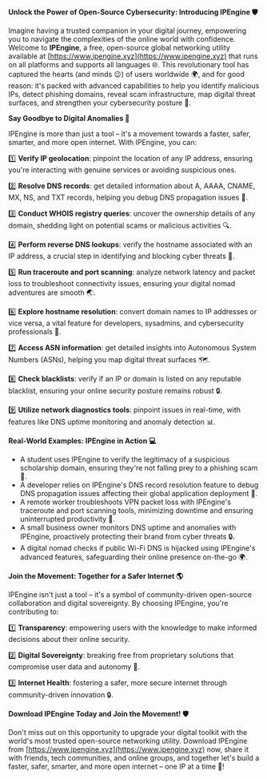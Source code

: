 **Unlock the Power of Open-Source Cybersecurity: Introducing IPEngine 🛡️**

Imagine having a trusted companion in your digital journey, empowering you to navigate the complexities of the online world with confidence. Welcome to **IPEngine**, a free, open-source global networking utility available at [https://www.ipengine.xyz](https://www.ipengine.xyz) that runs on all platforms and supports all languages 🌐. This revolutionary tool has captured the hearts (and minds 😉) of users worldwide 🌍, and for good reason: it's packed with advanced capabilities to help you identify malicious IPs, detect phishing domains, reveal scam infrastructure, map digital threat surfaces, and strengthen your cybersecurity posture 🔐.

**Say Goodbye to Digital Anomalies 🚀**

IPEngine is more than just a tool – it's a movement towards a faster, safer, smarter, and more open internet. With IPEngine, you can:

1️⃣ **Verify IP geolocation**: pinpoint the location of any IP address, ensuring you're interacting with genuine services or avoiding suspicious ones.

2️⃣ **Resolve DNS records**: get detailed information about A, AAAA, CNAME, MX, NS, and TXT records, helping you debug DNS propagation issues 📡.

3️⃣ **Conduct WHOIS registry queries**: uncover the ownership details of any domain, shedding light on potential scams or malicious activities 🔍.

4️⃣ **Perform reverse DNS lookups**: verify the hostname associated with an IP address, a crucial step in identifying and blocking cyber threats 🚫.

5️⃣ **Run traceroute and port scanning**: analyze network latency and packet loss to troubleshoot connectivity issues, ensuring your digital nomad adventures are smooth 🌏.

6️⃣ **Explore hostname resolution**: convert domain names to IP addresses or vice versa, a vital feature for developers, sysadmins, and cybersecurity professionals 🔑.

7️⃣ **Access ASN information**: get detailed insights into Autonomous System Numbers (ASNs), helping you map digital threat surfaces 🗺️.

8️⃣ **Check blacklists**: verify if an IP or domain is listed on any reputable blacklist, ensuring your online security posture remains robust 🔒.

9️⃣ **Utilize network diagnostics tools**: pinpoint issues in real-time, with features like DNS uptime monitoring and anomaly detection 📊.

**Real-World Examples: IPEngine in Action 💻**

* A student uses IPEngine to verify the legitimacy of a suspicious scholarship domain, ensuring they're not falling prey to a phishing scam 🎉.
* A developer relies on IPEngine's DNS record resolution feature to debug DNS propagation issues affecting their global application deployment 🚀.
* A remote worker troubleshoots VPN packet loss with IPEngine's traceroute and port scanning tools, minimizing downtime and ensuring uninterrupted productivity 💼.
* A small business owner monitors DNS uptime and anomalies with IPEngine, proactively protecting their brand from cyber threats 🔒.
* A digital nomad checks if public Wi-Fi DNS is hijacked using IPEngine's advanced features, safeguarding their online presence on-the-go 🌍.

**Join the Movement: Together for a Safer Internet 🌎**

IPEngine isn't just a tool – it's a symbol of community-driven open-source collaboration and digital sovereignty. By choosing IPEngine, you're contributing to:

1️⃣ **Transparency**: empowering users with the knowledge to make informed decisions about their online security.

2️⃣ **Digital Sovereignty**: breaking free from proprietary solutions that compromise user data and autonomy 🚫.

3️⃣ **Internet Health**: fostering a safer, more secure internet through community-driven innovation 🔒.

**Download IPEngine Today and Join the Movement! 🛡️**

Don't miss out on this opportunity to upgrade your digital toolkit with the world's most trusted open-source networking utility. Download IPEngine from [https://www.ipengine.xyz](https://www.ipengine.xyz) now, share it with friends, tech communities, and online groups, and together let's build a faster, safer, smarter, and more open internet – one IP at a time 🚀!